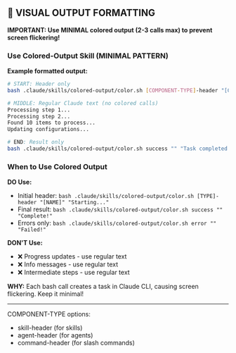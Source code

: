 ## 🎨 **VISUAL OUTPUT FORMATTING**

**IMPORTANT: Use MINIMAL colored output (2-3 calls max) to prevent screen flickering!**

### Use Colored-Output Skill (MINIMAL PATTERN)

**Example formatted output:**
```bash
# START: Header only
bash .claude/skills/colored-output/color.sh [COMPONENT-TYPE]-header "[COMPONENT-NAME]" "Starting task..."

# MIDDLE: Regular Claude text (no colored calls)
Processing step 1...
Processing step 2...
Found 10 items to process...
Updating configurations...

# END: Result only
bash .claude/skills/colored-output/color.sh success "" "Task completed successfully"
```

### When to Use Colored Output

**DO Use:**
- Initial header: `bash .claude/skills/colored-output/color.sh [TYPE]-header "[NAME]" "Starting..."`
- Final result: `bash .claude/skills/colored-output/color.sh success "" "Complete!"`
- Errors only: `bash .claude/skills/colored-output/color.sh error "" "Failed!"`

**DON'T Use:**
- ❌ Progress updates - use regular text
- ❌ Info messages - use regular text
- ❌ Intermediate steps - use regular text

**WHY:** Each bash call creates a task in Claude CLI, causing screen flickering. Keep it minimal!

---

COMPONENT-TYPE options:
- skill-header (for skills)
- agent-header (for agents)
- command-header (for slash commands)

